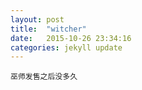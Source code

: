 ```yaml
---
layout: post
title:  "witcher"
date:   2015-10-26 23:34:16
categories: jekyll update
---
```

    巫师发售之后没多久
